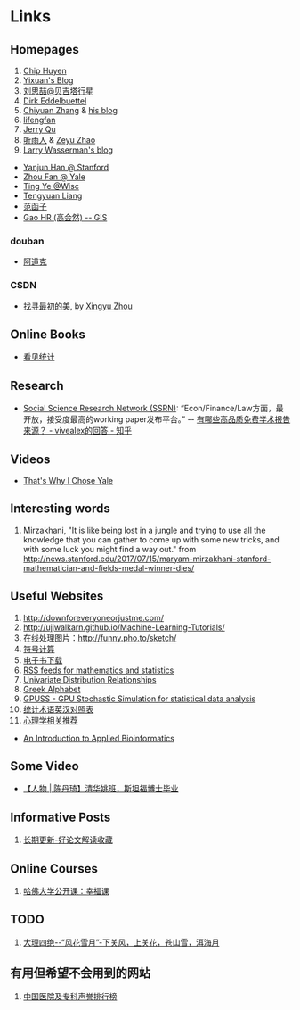 # Links

## Homepages

1. [Chip Huyen](https://huyenchip.com/)
2. [Yixuan's Blog](http://statr.me/)
3. [刘思喆@贝吉塔行星](http://www.bjt.name/)
4. [Dirk Eddelbuettel](http://dirk.eddelbuettel.com/blog/)
5. [Chiyuan Zhang](http://pluskid.org) & [his blog](http://lifegoo.pluskid.org/)
6. [lifengfan](http://lifengfan.wixsite.com/lifengfan)
7. [Jerry Qu](https://imququ.com/)
8. [听雨人](http://www.rainaudience.net/) & [Zeyu Zhao](http://zzeyu.com/en/)
9. [Larry Wasserman's blog](https://normaldeviate.wordpress.com/)


- [Yanjun Han @ Stanford](https://web.stanford.edu/~yjhan/index.html)
- [Zhou Fan @ Yale](http://www.stat.yale.edu/~zf59)
- [Ting Ye @Wisc](https://sites.google.com/view/tingye/home)
- [Tengyuan Liang](https://tyliang.github.io/Tengyuan.Liang/)
- [范函子](https://skylinchern.wordpress.com/)
- [Gao HR (高会然) -- GIS](http://gaohr.win/About.html###)

### douban

- [阿道克](https://www.douban.com/people/36849435/)

### CSDN

- [找寻最初的美](https://blog.csdn.net/mike190267481), by [Xingyu Zhou](https://xingyuzhou.org/)

## Online Books

- [看见统计](https://seeing-theory.brown.edu/)

## Research

- [Social Science Research Network (SSRN)](http://www.ssrn.com/en/): “Econ/Finance/Law方面，最开放，接受度最高的working paper发布平台。” -- [有哪些高品质免费学术报告来源？ - vivealex的回答 - 知乎](https://www.zhihu.com/question/23486360/answer/24727478)

## Videos

- [That's Why I Chose Yale](https://www.youtube.com/watch?v=tGn3-RW8Ajk)

## Interesting words

1. Mirzakhani, "It is like being lost in a jungle and trying to use all the knowledge that you can gather to come up with some new tricks, and with some luck you might find a way out."
 from http://news.stanford.edu/2017/07/15/maryam-mirzakhani-stanford-mathematician-and-fields-medal-winner-dies/

## Useful Websites

1. http://downforeveryoneorjustme.com/
2. http://ujjwalkarn.github.io/Machine-Learning-Tutorials/
3. 在线处理图片：http://funny.pho.to/sketch/
4. [符号计算](https://www.symbolab.com/solver)
5. [电子书下载](https://libgen.pw/)
6. [RSS feeds for mathematics and statistics](https://projecteuclid.org/feeds)
7. [Univariate Distribution Relationships](http://www.math.wm.edu/~leemis/chart/UDR/UDR.html)
8. [Greek Alphabet](https://www.businessballs.com/glossaries-and-terminology/greek-alphabet/)
9. [GPUSS - GPU Stochastic Simulation for statistical data analysis](http://www.oxford-man.ox.ac.uk/gpuss/)
10. [统计术语英汉对照表](https://wiki.mbalib.com/wiki/%E7%BB%9F%E8%AE%A1%E6%9C%AF%E8%AF%AD%E8%8B%B1%E6%B1%89%E5%AF%B9%E7%85%A7%E8%A1%A8)
11. [心理学相关推荐](https://www.lijinzhang.xyz/blog_181226_psycho.html)

- [An Introduction to Applied Bioinformatics](http://readiab.org/)

## Some Video

- [【人物 | 陈丹琦】清华姚班，斯坦福博士毕业](https://www.bilibili.com/video/av45038361/?spm_id_from=333.788.videocard.3)

## Informative Posts

1. [长期更新-好论文解读收藏](https://zhuo931077127.github.io/2019/04/28/paper-unscramble/#more)

## Online Courses

1. [哈佛大学公开课：幸福课](http://open.163.com/special/positivepsychology/)


## TODO 

1. [大理四绝--“风花雪月”-下关风，上关花，苍山雪，洱海月](http://blog.renren.com/share/233858640/14238327117)

<!--
## TODO

### Google Summer Of Code 2018

Experiences

1. http://yonghaowu.github.io/2016/12/09/GSoCLife/
2. https://www.zhihu.com/question/20979544
3. http://gaocegege.com/Blog/%E9%9A%8F%E7%AC%94/apply-gsoc

Past Organizations

1. https://summerofcode.withgoogle.com/archive/2017/organizations/

Apply

https://developers.google.com/open-source/gsoc/
-->


## 有用但希望不会用到的网站

1. [中国医院及专科声誉排行榜](http://www.fudanmed.com/institute/news222.aspx)
